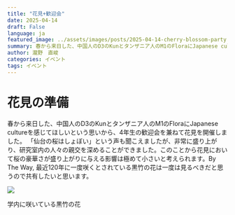 ```yaml
---
title: "花見+歓迎会"
date: 2025-04-14
draft: False
language: ja
featured_image: ../assets/images/posts/2025-04-14-cherry-blossom-party.png
summary: 春から来日した、中国人のD3のKunとタンザニア人のM1のFloraにJapanese cultureを感じてほしいという思いから、4年生の歓迎会を兼ねて花見を開催しました。
author: 瀧野　直峻
categories: イベント
tags: イベント
---
```


# 花見の準備

春から来日した、中国人のD3のKunとタンザニア人のM1のFloraにJapanese cultureを感じてほしいという思いから、4年生の歓迎会を兼ねて花見を開催しました。
「仙台の桜はしょぼい」という声も聞こえましたが、非常に盛り上がり、研究室内の人々の親交を深めることができました。このことから花見において桜の豪華さが盛り上がりに与える影響は極めて小さいと考えられます。By The Way, 最近120年に一度咲くとされている黒竹の花は一度は見るべきだと思うので共有したいと思います。

![](/images/posts/2025-04-14-cherry-blossom-party/image.png)


学内に咲いている黒竹の花